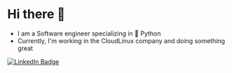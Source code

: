 # Hi there :wave:
- I am a Software engineer specializing in :snake: Python 
- Currently, I'm working in the CloudLinux company and doing something great

<a href="https://www.linkedin.com/in/viktorlegostaev/">
      <img src="https://img.shields.io/badge/LinkedIn-blue?style=for-the-badge&logo=linkedin&logoColor=white" alt="LinkedIn Badge"/>
</a>

